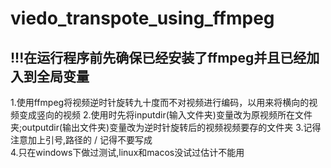 # viedo_transpote_using_ffmpeg


## !!!在运行程序前先确保已经安装了ffmpeg并且已经加入到全局变量
1.使用ffmpeg将视频逆时针旋转九十度而不对视频进行编码，以用来将横向的视频变成竖向的视频
2.使用时先将inputdir(输入文件夹)变量改为原视频所在文件夹;outputdir(输出文件夹)变量改为逆时针旋转后的视频视频要存的文件夹
3.记得注意加上引号,路径的 / 记得不要写成 \
4.只在windows下做过测试,linux和macos没试过估计不能用
